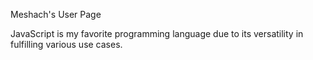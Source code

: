 Meshach's User Page

JavaScript is my favorite programming language due to its versatility in fulfilling various use cases.